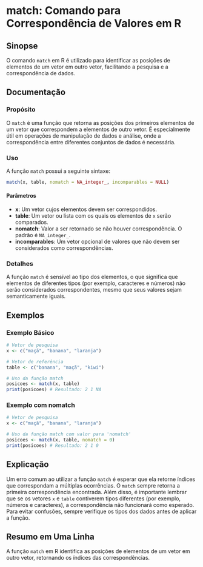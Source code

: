 <!--
Meta Description: # match: Comando para Correspondência de Valores em R ## Sinopse O comando `match` em R é utilizado para identificar as posições de elementos de um ve...
Meta Keywords: match, vetor, que, elementos, função
-->

# match: Comando para Correspondência de Valores em R

## Sinopse
O comando `match` em R é utilizado para identificar as posições de elementos de um vetor em outro vetor, facilitando a pesquisa e a correspondência de dados.

## Documentação
### Propósito
O `match` é uma função que retorna as posições dos primeiros elementos de um vetor que correspondem a elementos de outro vetor. É especialmente útil em operações de manipulação de dados e análise, onde a correspondência entre diferentes conjuntos de dados é necessária.

### Uso
A função `match` possui a seguinte sintaxe:

```R
match(x, table, nomatch = NA_integer_, incomparables = NULL)
```

#### Parâmetros
- **x**: Um vetor cujos elementos devem ser correspondidos.
- **table**: Um vetor ou lista com os quais os elementos de `x` serão comparados.
- **nomatch**: Valor a ser retornado se não houver correspondência. O padrão é `NA_integer_`.
- **incomparables**: Um vetor opcional de valores que não devem ser considerados como correspondências.

### Detalhes
A função `match` é sensível ao tipo dos elementos, o que significa que elementos de diferentes tipos (por exemplo, caracteres e números) não serão considerados correspondentes, mesmo que seus valores sejam semanticamente iguais.

## Exemplos
### Exemplo Básico
```R
# Vetor de pesquisa
x <- c("maçã", "banana", "laranja")

# Vetor de referência
table <- c("banana", "maçã", "kiwi")

# Uso da função match
posicoes <- match(x, table)
print(posicoes) # Resultado: 2 1 NA
```

### Exemplo com nomatch
```R
# Vetor de pesquisa
x <- c("maçã", "banana", "laranja")

# Uso da função match com valor para 'nomatch'
posicoes <- match(x, table, nomatch = 0)
print(posicoes) # Resultado: 2 1 0
```

## Explicação
Um erro comum ao utilizar a função `match` é esperar que ela retorne índices que correspondam a múltiplas ocorrências. O `match` sempre retorna a primeira correspondência encontrada. Além disso, é importante lembrar que se os vetores `x` e `table` contiverem tipos diferentes (por exemplo, números e caracteres), a correspondência não funcionará como esperado. Para evitar confusões, sempre verifique os tipos dos dados antes de aplicar a função.

## Resumo em Uma Linha
A função `match` em R identifica as posições de elementos de um vetor em outro vetor, retornando os índices das correspondências.